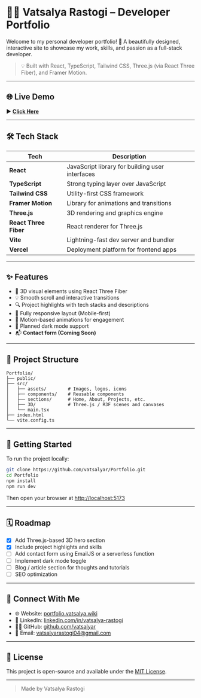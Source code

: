 # 🧑‍💻 Vatsalya Rastogi – Developer Portfolio

Welcome to my personal developer portfolio! 🚀 A beautifully designed, interactive site to showcase my work, skills, and passion as a full-stack developer.

> 💡 Built with React, TypeScript, Tailwind CSS, Three.js (via React Three Fiber), and Framer Motion.

---

## 🌐 Live Demo

▶️ **[Click Here](https://vatsalya.wiki)**

---

## 🛠 Tech Stack

| Tech                  | Description                                     |
| --------------------- | ----------------------------------------------- |
| **React**             | JavaScript library for building user interfaces |
| **TypeScript**        | Strong typing layer over JavaScript             |
| **Tailwind CSS**      | Utility-first CSS framework                     |
| **Framer Motion**     | Library for animations and transitions          |
| **Three.js**          | 3D rendering and graphics engine                |
| **React Three Fiber** | React renderer for Three.js                     |
| **Vite**              | Lightning-fast dev server and bundler           |
| **Vercel**            | Deployment platform for frontend apps           |

---

## ✨ Features

* 🎨 3D visual elements using React Three Fiber
* 💡 Smooth scroll and interactive transitions
* 🔍 Project highlights with tech stacks and descriptions
* 📱 Fully responsive layout (Mobile-first)
* 🎥 Motion-based animations for engagement
* 🌙 Planned dark mode support
* 📬 **Contact form (Coming Soon)**

---

## 📁 Project Structure

```
Portfolio/
├── public/
├── src/
│   ├── assets/        # Images, logos, icons
│   ├── components/    # Reusable components
│   ├── sections/      # Home, About, Projects, etc.
│   ├── 3D/            # Three.js / R3F scenes and canvases
│   └── main.tsx
├── index.html
└── vite.config.ts
```

---

## 🚀 Getting Started

To run the project locally:

```bash
git clone https://github.com/vatsalyar/Portfolio.git
cd Portfolio
npm install
npm run dev
```

Then open your browser at [http://localhost:5173](http://localhost:5173)

---

## 🗓 Roadmap

* [x] Add Three.js-based 3D hero section
* [x] Include project highlights and skills
* [ ] Add contact form using EmailJS or a serverless function
* [ ] Implement dark mode toggle
* [ ] Blog / article section for thoughts and tutorials
* [ ] SEO optimization

---

## 🤝 Connect With Me

* 🌐 Website: [portfolio.vatsalya.wiki](https://vatsalya.wiki)
* 💼 LinkedIn: [linkedin.com/in/vatsalya-rastogi](https://linkedin.com/in/vatsalya-rastogi)
* 🧑‍💻 GitHub: [github.com/vatsalyar](https://github.com/vatsalyar)
* 📧 Email: [vatsalyarastogi04@gmail.com](mailto:vatsalyarastogi04@gmail.com)

---

## 📄 License

This project is open-source and available under the [MIT License](LICENSE).

---

> Made by Vatsalya Rastogi
